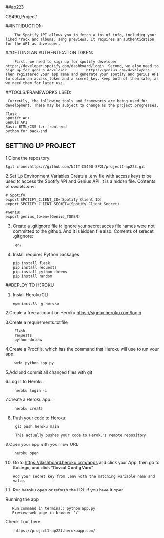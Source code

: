 ##ap223

CS490_Project1

##INTRIDUCTION: 

        The Spotify API allows you to fetch a ton of info, including your liked track and albums, song previews. It requires an authentication for the API as developer.

##GETTING AN AUTHENTICATION TOKEN:
        
        First, we need to sign up for spotify developer https://developer.spotify.com/dashboard/login .Second, we also need to sign up for genius developer         https://genius.com/developers. Then registered your app name and generate your spotify and genius API to obtain an access_token and a sceret_key. Keep both of them safe, as we need them for later use.

##TOOLS/FRAMEWORKS USED:

     Currently, the following tools and frameworks are being used for development. These may be subject to change as the project progresses.

    Flask 
    Spotify API
    Genuis API
    Basic HTML/CSS for front-end
    python for back-end

## SETTING UP PROJECT

1.Clone the repository

    $git clone:https://github.com/NJIT-CS490-SP21/project1-ap223.git

2.Set Up Environment Variables Create a .env file with access keys to be used to access the Spotify API and Genius API. It is a hidden file.
  Contents of secrets.env:

    # Spotify
    export SPOTIFY_CLIENT_ID=(Spotify Client ID)
    export SPOTIFY_CLIENT_SECRET=(Spotify Client Secret)
    
    #Genius
    export genius_token=(Genius_TOKEN)
  
 3. Create a .gitignore file to ignore your secret acces file names were not committed to the github. And it is hidden file also. 
    Contents of serecet .gitignore:
    
        .env
 4. Install required Python packages
 
        pip install flask
        pip install requests
        pip install python-dotenv
        pip install random
        
 ##DEPLOY TO HEROKU
 
 1. Install Heroku CLI:
        
        npm install -g heroku
    
 2.Create a free account on Heroku https://signup.heroku.com/login
 
 3.Create a requirements.txt file
        
        Flask
        requests
        python-dotenv

4.Create a Procfile, which has the command that Heroku will use to run your app:

        web: python app.py
     
5.Add and commit all changed files with git

6.Log in to Heroku: 
    
        heroku login -i
        
7.Create a Heroku app:

        heroku create
8. Push your code to Heroku: 

        git push heroku main
        
        This actually pushes your code to Heroku's remote repository.
9.Open your app with your new URL: 

        heroku open
        
10. Go to https://dashboard.heroku.com/apps and click your App, then go to Settings, and click "Reveal Config Vars"
        
        Add your secret key from .env with the matching variable name and value.
 
11. Run heroku open or refresh the URL if you have it open.
    
 Running the app
 
       Run command in terminal: python app.py
       Preview web page in browser '/'
        
 Check it out here
 
        https://project1-ap223.herokuapp.com/
        
  
